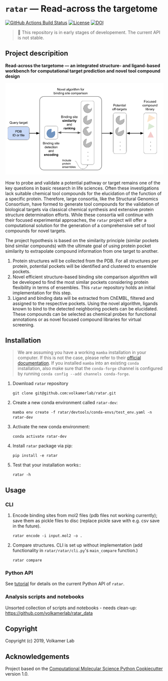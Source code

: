 # `ratar` &mdash; Read-across the targetome

[//]: # (Badges)
[![GitHub Actions Build Status](https://github.com/volkamerlab/ratar/workflows/CI/badge.svg)](https://github.com/volkamerlab/ratar/actions?query=workflow%3ACI)
[![License](https://img.shields.io/badge/License-MIT-blue.svg)](https://opensource.org/licenses/MIT)
[![DOI](https://zenodo.org/badge/187793388.svg)](https://zenodo.org/badge/latestdoi/187793388)

> :construction: This repository is in early stages of developement. The current API is not stable.

## Project descripition

**Read-across the targetome &mdash; an integrated structure- and ligand-based workbench for computational target prediction and novel tool compound design**

![Ratar overview](docs/_static/fig_ratar_overview.png)

How to probe and validate a potential pathway or target remains one of the key questions in basic research in life sciences. Often these investigations lack suitable chemical tool compounds for the elucidation of the function of a specific protein. Therefore, large consortia, like the Structural Genomics Consortium, have formed to generate tool compounds for the validation of biological targets via classical chemical synthesis and extensive protein structure determination efforts. While these consortia will continue with their focused experimental approaches, the `ratar` project will offer a computational solution for the generation of a comprehensive set of tool compounds for novel targets. 

The project hypothesis is based on the similarity principle (similar pockets bind similar compounds) with the ultimate goal of using protein pocket similarity to extrapolate compound information from one target to another.

1. Protein structures will be collected from the PDB. For all structures per protein, potential pockets will be identified and clustered to ensemble pockets. 
2. Novel efficient structure-based binding site comparison algorithm will be developed to find the most similar pockets considering protein flexibility in terms of ensembles. This `ratar` repository holds an initial implementation for this step.
3. Ligand and binding data will be extracted from ChEMBL, filtered and assigned to the respective pockets. Using the novel algorithm, ligands known to bind to the detected neighboring pockets can be elucidated. These compounds can be selected as chemical probes for functional annotations or as novel focused compound libraries for virtual screening. 

## Installation

> We are assuming you have a working ``mamba`` installation in your computer. If this is not the case, please refer to their [official documentation](https://mamba.readthedocs.io/en/latest/installation.html#mamba). 
> If you installed ``mamba`` into an existing ``conda`` installation, also make sure that the ``conda-forge`` channel is configured by running ``conda config --add channels conda-forge``.

1. Download `ratar` repository

    ```
    git clone git@github.com:volkamerlab/ratar.git
    ```
2. Create a new conda environment called ``ratar-dev``:

    ```
    mamba env create -f ratar/devtools/conda-envs/test_env.yaml -n ratar-dev
    ```

3. Activate the new conda environment:

    ```
    conda activate ratar-dev
    ```

4. Install ``ratar`` package via pip:

    ```
    pip install -e ratar
    ```

5. Test that your installation works::

    ```
    ratar -h
    ```

## Usage

### CLI

1. Encode binding sites from mol2 files (pdb files not working currently); save them as pickle files to disc (replace pickle save with e.g. csv save in the future).

    ```
    ratar encode -i input.mol2 -o .
    ```

2. Compare structures. CLI is set up without implementation (add functionality in `ratar/ratar/cli.py`'s `main_compare` function.)

    ```
    ratar compare
    ```

### Python API

See [tutorial](https://github.com/volkamerlab/ratar/blob/master/docs/tutorials/ratar_tutorial.ipynb) for details on the current Python API of `ratar`.

### Analysis scripts and notebooks

Unsorted collection of scripts and notebooks - needs clean-up:
https://github.com/volkamerlab/ratar_data


## Copyright

Copyright (c) 2019, Volkamer Lab


## Acknowledgements
 
Project based on the 
[Computational Molecular Science Python Cookiecutter](https://github.com/molssi/cookiecutter-cms) version 1.0.
